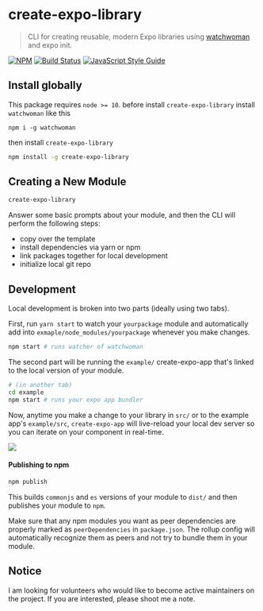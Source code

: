# create-expo-library

> CLI for creating reusable, modern Expo libraries using [watchwoman](http://npmjs.com/package/watchwoman) and expo init.

[![NPM](https://img.shields.io/npm/v/create-expo-library.svg)](https://www.npmjs.com/package/create-expo-library) [![Build Status](https://travis-ci.com/transitive-bullshit/create-expo-library.svg?branch=master)](https://travis-ci.com/transitive-bullshit/create-expo-library) [![JavaScript Style Guide](https://img.shields.io/badge/code_style-standard-brightgreen.svg)](https://standardjs.com)


## Install globally

This package requires `node >= 10`.
before install `create-expo-library` install `watchwoman` like this
```
npm i -g watchwoman
```
then install `create-expo-library`

```bash
npm install -g create-expo-library
```

## Creating a New Module

```bash
create-expo-library
```

Answer some basic prompts about your module, and then the CLI will perform the following steps:

- copy over the template
- install dependencies via yarn or npm
- link packages together for local development
- initialize local git repo


## Development

Local development is broken into two parts (ideally using two tabs).

First, run `yarn start` to watch your `yourpackage` module and automatically add into `exmaple/node_modules/yourpackage` whenever you make changes.

```bash
npm start # runs watcher of watchwoman
```

The second part will be running the `example/` create-expo-app that's linked to the local version of your module.

```bash
# (in another tab)
cd example
npm start # runs your expo app bundler
```

Now, anytime you make a change to your library in `src/` or to the example app's `example/src`, `create-expo-app` will live-reload your local dev server so you can iterate on your component in real-time.

![](https://media.giphy.com/media/14udF3WUwwGMaA/giphy.gif)

#### Publishing to npm

```bash
npm publish
```

This builds `commonjs` and `es` versions of your module to `dist/` and then publishes your module to `npm`.

Make sure that any npm modules you want as peer dependencies are properly marked as `peerDependencies` in `package.json`. The rollup config will automatically recognize them as peers and not try to bundle them in your module.


## Notice

I am looking for volunteers who would like to become active maintainers on the project. If you are interested, please shoot me a note.

